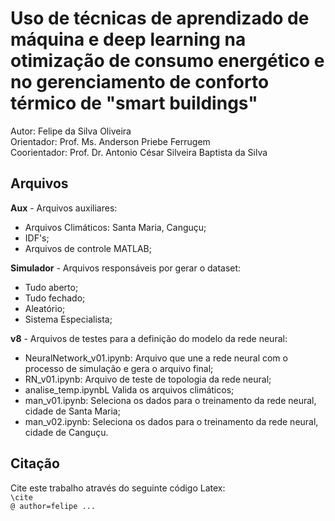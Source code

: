 # Uso de técnicas de aprendizado de máquina e deep learning na otimização de consumo energético e no gerenciamento de conforto térmico de "smart buildings"
Autor: Felipe da Silva Oliveira <br>
Orientador: Prof. Ms. Anderson Priebe Ferrugem<br>
Coorientador: Prof. Dr. Antonio César Silveira Baptista da Silva<br>

## Arquivos
**Aux** - Arquivos auxiliares:
 - Arquivos Climáticos: Santa Maria, Canguçu;
 - IDF's;
 - Arquivos de controle MATLAB; <br>
 
**Simulador** - Arquivos responsáveis por gerar o dataset:
 - Tudo aberto;
 - Tudo fechado;
 - Aleatório;
 - Sistema Especialista;

**v8** - Arquivos de testes para a definição do modelo da rede neural:
  - NeuralNetwork_v01.ipynb: Arquivo que une a rede neural com o processo de simulação e gera o arquivo final;
  - RN_v01.ipynb: Arquivo de teste de topologia da rede neural;
  - analise_temp.ipynbL Valida os arquivos climáticos;
  - man_v01.ipynb: Seleciona os dados para o treinamento da rede neural, cidade de Santa Maria;
  - man_v02.ipynb: Seleciona os dados para o treinamento da rede neural, cidade de Canguçu.

## Citação
Cite este trabalho através do seguinte código Latex:<br>
`\cite`<br>
`@ author=felipe ...`<br>
